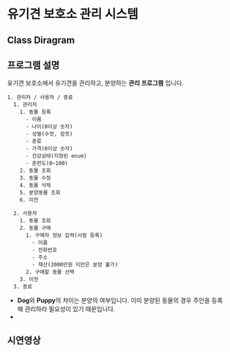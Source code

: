 # 유기견 보호소 관리 시스템

## Class Diragram

## 프로그램 설명
유기견 보호소에서 유기견을 관리하고, 분양하는 **관리 프로그램** 입니다.

```agsl
1. 관리자 / 사용자 / 종료
  1. 관리자
    1. 동물 등록
      - 이름
      - 나이(0이상 숫자)
      - 성별(수컷, 암컷)
      - 종류
      - 가격(0이상 숫자)
      - 건강상태(지정된 enum)
      - 훈련도(0~100)
    2. 동물 조회
    3. 동물 수정
    4. 동물 삭제
    5. 분양동물 조회
    6. 이전

  2. 사용자
    1. 동물 조회
    2. 동물 구매
      1. 구매자 정보 입력(사람 등록)
        - 이름
        - 전화번호
        - 주소
        - 재산(2000만원 미만은 분양 불가)
      2. 구매할 동물 선택
    3. 이전
  3. 종료
```
- **Dog**와 **Puppy**의 차이는 분양의 여부입니다. 이미 분양된 동물의 경우 주인을 등록해 관리하라 필요성이 있기 때문입니다.
- 

## 시연영상

